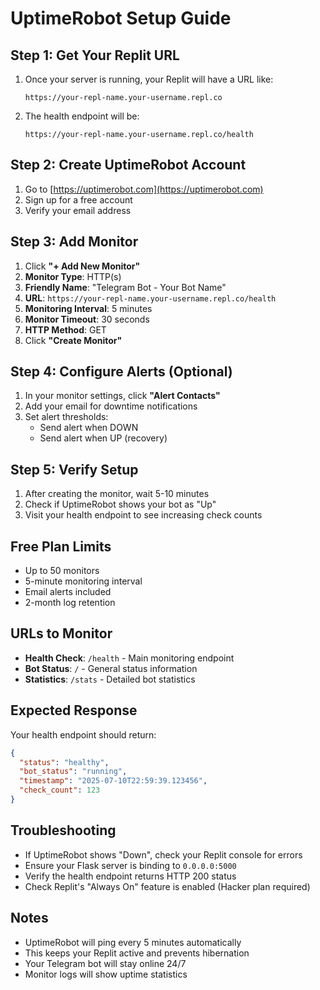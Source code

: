 # UptimeRobot Setup Guide

## Step 1: Get Your Replit URL
1. Once your server is running, your Replit will have a URL like:
   ```
   https://your-repl-name.your-username.repl.co
   ```
2. The health endpoint will be:
   ```
   https://your-repl-name.your-username.repl.co/health
   ```

## Step 2: Create UptimeRobot Account
1. Go to [https://uptimerobot.com](https://uptimerobot.com)
2. Sign up for a free account
3. Verify your email address

## Step 3: Add Monitor
1. Click **"+ Add New Monitor"**
2. **Monitor Type**: HTTP(s)
3. **Friendly Name**: "Telegram Bot - Your Bot Name"
4. **URL**: `https://your-repl-name.your-username.repl.co/health`
5. **Monitoring Interval**: 5 minutes
6. **Monitor Timeout**: 30 seconds
7. **HTTP Method**: GET
8. Click **"Create Monitor"**

## Step 4: Configure Alerts (Optional)
1. In your monitor settings, click **"Alert Contacts"**
2. Add your email for downtime notifications
3. Set alert thresholds:
   - Send alert when DOWN
   - Send alert when UP (recovery)

## Step 5: Verify Setup
1. After creating the monitor, wait 5-10 minutes
2. Check if UptimeRobot shows your bot as "Up"
3. Visit your health endpoint to see increasing check counts

## Free Plan Limits
- Up to 50 monitors
- 5-minute monitoring interval
- Email alerts included
- 2-month log retention

## URLs to Monitor
- **Health Check**: `/health` - Main monitoring endpoint
- **Bot Status**: `/` - General status information  
- **Statistics**: `/stats` - Detailed bot statistics

## Expected Response
Your health endpoint should return:
```json
{
  "status": "healthy",
  "bot_status": "running", 
  "timestamp": "2025-07-10T22:59:39.123456",
  "check_count": 123
}
```

## Troubleshooting
- If UptimeRobot shows "Down", check your Replit console for errors
- Ensure your Flask server is binding to `0.0.0.0:5000`
- Verify the health endpoint returns HTTP 200 status
- Check Replit's "Always On" feature is enabled (Hacker plan required)

## Notes
- UptimeRobot will ping every 5 minutes automatically
- This keeps your Replit active and prevents hibernation
- Your Telegram bot will stay online 24/7
- Monitor logs will show uptime statistics